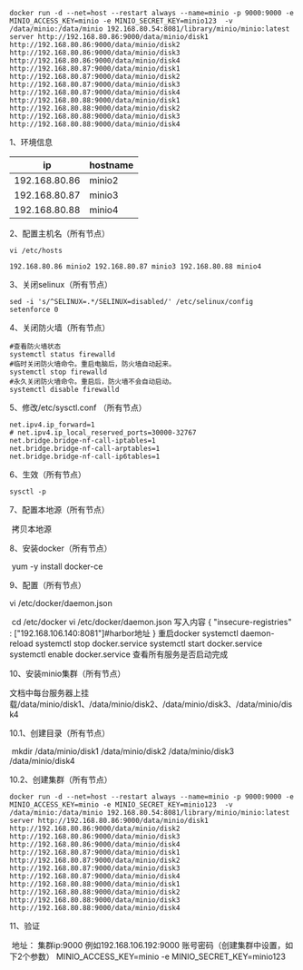 





```
docker run -d --net=host --restart always --name=minio -p 9000:9000 -e MINIO_ACCESS_KEY=minio -e MINIO_SECRET_KEY=minio123  -v /data/minio:/data/minio 192.168.80.54:8081/library/minio/minio:latest server http://192.168.80.86:9000/data/minio/disk1  http://192.168.80.86:9000/data/minio/disk2 http://192.168.80.86:9000/data/minio/disk3 http://192.168.80.86:9000/data/minio/disk4 http://192.168.80.87:9000/data/minio/disk1  http://192.168.80.87:9000/data/minio/disk2 http://192.168.80.87:9000/data/minio/disk3  http://192.168.80.87:9000/data/minio/disk4 http://192.168.80.88:9000/data/minio/disk1  http://192.168.80.88:9000/data/minio/disk2 http://192.168.80.88:9000/data/minio/disk3 http://192.168.80.88:9000/data/minio/disk4 
```

1、环境信息

| ip            | hostname |
| ------------- | -------- |
| 192.168.80.86 | minio2   |
| 192.168.80.87 | minio3   |
| 192.168.80.88 | minio4   |

2、配置主机名（所有节点）

```
vi /etc/hosts

192.168.80.86 minio2 192.168.80.87 minio3 192.168.80.88 minio4             
```

3、关闭selinux（所有节点）

  ```
sed -i 's/^SELINUX=.*/SELINUX=disabled/' /etc/selinux/config setenforce 0 
  ```

4、关闭防火墙（所有节点）

 ```
#查看防火墙状态 
systemctl status firewalld  
#临时关闭防火墙命令。重启电脑后，防火墙自动起来。 
systemctl stop firewalld  
#永久关闭防火墙命令。重启后，防火墙不会自动启动。 
systemctl disable firewalld     
 ```

5、修改/etc/sysctl.conf （所有节点）

 ```
net.ipv4.ip_forward=1 
# net.ipv4.ip_local_reserved_ports=30000-32767 
net.bridge.bridge-nf-call-iptables=1 
net.bridge.bridge-nf-call-arptables=1 
net.bridge.bridge-nf-call-ip6tables=1         
 ```

6、生效（所有节点）

```
sysctl -p         
```

7、配置本地源（所有节点）

​                拷贝本地源              

8、安装docker（所有节点）

​                yum -y install docker-ce              

9、配置（所有节点）

vi /etc/docker/daemon.json

​                cd /etc/docker  vi /etc/docker/daemon.json 写入内容 {  "insecure-registries" : ["192.168.106.140:8081"]#harbor地址 } 重启docker  systemctl daemon-reload systemctl stop docker.service systemctl start docker.service  systemctl enable docker.service 查看所有服务是否启动完成              

10、安装minio集群（所有节点）

文档中每台服务器上挂载/data/minio/disk1、/data/minio/disk2、/data/minio/disk3、/data/minio/disk4 

10.1、创建目录（所有节点）

​                 mkdir /data/minio/disk1 /data/minio/disk2 /data/minio/disk3 /data/minio/disk4              

10.2、创建集群（所有节点）

  ```
docker run -d --net=host --restart always --name=minio -p 9000:9000 -e MINIO_ACCESS_KEY=minio -e MINIO_SECRET_KEY=minio123  -v /data/minio:/data/minio 192.168.80.54:8081/library/minio/minio:latest server http://192.168.80.86:9000/data/minio/disk1  http://192.168.80.86:9000/data/minio/disk2 http://192.168.80.86:9000/data/minio/disk3 http://192.168.80.86:9000/data/minio/disk4 http://192.168.80.87:9000/data/minio/disk1  http://192.168.80.87:9000/data/minio/disk2 http://192.168.80.87:9000/data/minio/disk3  http://192.168.80.87:9000/data/minio/disk4 http://192.168.80.88:9000/data/minio/disk1  http://192.168.80.88:9000/data/minio/disk2 http://192.168.80.88:9000/data/minio/disk3 http://192.168.80.88:9000/data/minio/disk4               
  ```

11、验证

​                地址： 集群ip:9000   例如192.168.106.192:9000 账号密码（创建集群中设置，如下2个参数） MINIO_ACCESS_KEY=minio -e MINIO_SECRET_KEY=minio123